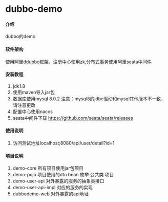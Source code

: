 # dubbo-demo

#### 介绍
dubbo的demo

#### 软件架构
使用阿里ddubbo框架，注册中心使用zk,分布式事务使用阿里seata中间件


#### 安装教程

1.  jdk1.8
2.  使用maven导入jar包
3.  数据库使用mysql 8.0.2  注意：mysql8的jdbc驱动和mysql其他版本不一致，请注意更改
4.  配置中心使用nacos
5.  seata中间件下载 https://github.com/seata/seata/releases


#### 使用说明

1.  访问测试地址localhost;8080/api/user/detail?id=1

#### 项目说明

1. demo-core 所有项目使用jar包项目
2. demo-pojo 项目使用的dto bean 枚举 公共类 项目
3. demo-user-api  对外暴露的服务的抽象类接口
4. demo-user-api-impl 对应的服务的实现
5. dubbodemo-web 对外暴露的api地址 




